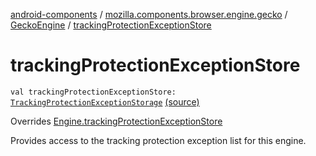 [android-components](../../index.md) / [mozilla.components.browser.engine.gecko](../index.md) / [GeckoEngine](index.md) / [trackingProtectionExceptionStore](./tracking-protection-exception-store.md)

# trackingProtectionExceptionStore

`val trackingProtectionExceptionStore: `[`TrackingProtectionExceptionStorage`](../../mozilla.components.concept.engine.content.blocking/-tracking-protection-exception-storage/index.md) [(source)](https://github.com/mozilla-mobile/android-components/blob/master/components/browser/engine-gecko-beta/src/main/java/mozilla/components/browser/engine/gecko/GeckoEngine.kt#L64)

Overrides [Engine.trackingProtectionExceptionStore](../../mozilla.components.concept.engine/-engine/tracking-protection-exception-store.md)

Provides access to the tracking protection exception list for this engine.

